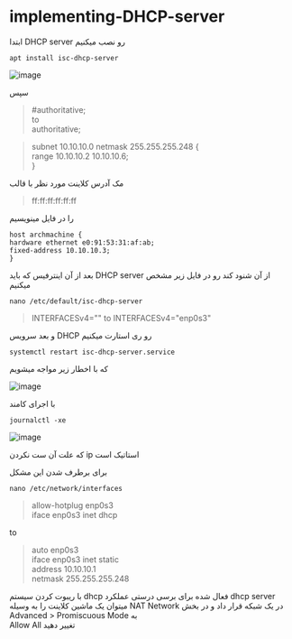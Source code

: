 # implementing-DHCP-server  
ابتدا 
DHCP  server 
رو نصب میکنیم     
```
apt install isc-dhcp-server
```
![image](https://user-images.githubusercontent.com/88885103/189475762-69252235-ee0a-406e-b93f-e47bf06b9860.png)    

سپس 
> #authoritative;    
to    
> authoritative;

> subnet 10.10.10.0 netmask 255.255.255.248 {   
 range 10.10.10.2  10.10.10.6;      
 }    
 
 مک آدرس کلاینت مورد نظر با قالب

>ff:ff:ff:ff:ff:ff
 
 
 را در فایل مینویسیم
 
```
host archmachine {
hardware ethernet e0:91:53:31:af:ab;       
fixed-address 10.10.10.3;        
}
```  
بعد از آن اینترفیس که باید
DHCP server 
از آن شنود کند رو در فایل زیر مشخص میکنیم 
```
nano /etc/default/isc-dhcp-server
```
>INTERFACESv4=""
to 
>INTERFACESv4="enp0s3"

و بعد سرویس 
DHCP 
رو ری استارت میکنیم
   

   
   
```
systemctl restart isc-dhcp-server.service
```
  که با اخطار زیر مواجه میشویم 
  
  ![image](https://user-images.githubusercontent.com/88885103/189479628-2a89d0c7-7c75-4e1d-9c97-4fcca33b0de6.png)


با اجرای کامند 
‍‍
```
journalctl -xe
```
![image](https://user-images.githubusercontent.com/88885103/189479857-5d46b6e2-5544-4620-84e7-d86c63cfab1e.png)

که علت آن ست نکردن 
ip
 استاتیک است 
 
 
 برای برطرف شدن این مشکل 


```
nano /etc/network/interfaces
```
> allow-hotplug enp0s3   
iface enp0s3 inet dhcp 

to 

>auto enp0s3     
iface enp0s3 inet static    
address 10.10.10.1   
netmask 255.255.255.248    

با ریبوت کردن سیستم 
dhcp 
فعال شده 
برای برسی درستی عملکرد 
dhcp server 
میتوان یک ماشین کلاینت را به وسیله 
NAT Network
در یک شبکه قرار داد 
و در بخش 
Advanced > Promiscuous Mode 
به  
Allow All 
تغییر دهید 

